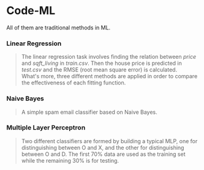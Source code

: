 # Code-ML
All of them are traditional methods in ML.

### Linear Regression
>The linear regression task involves finding the relation between *price* and *sqft_living* in *train.csv*. Then the house price is predicted in *test.csv* and the RMSE (root mean square error) is calculated.<br> 
What's more, three different methods are applied in order to compare the effectiveness of each fitting function.

### Naive Bayes
>A simple spam email classifier based on Naive Bayes.

### Multiple Layer Perceptron
>Two different classifiers are formed by building a typical MLP, one for distinguishing between O and X, and the other for distinguishing between O and D. The first 70% data are used as the training set while the remaining 30% is for testing.
